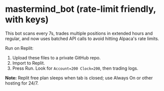 # mastermind_bot (rate-limit friendly, with keys)

This bot scans every 7s, trades multiple positions in extended hours and regular, 
and now uses batched API calls to avoid hitting Alpaca's rate limits.

Run on Replit:
1. Upload these files to a private GitHub repo.
2. Import to Replit.
3. Press Run. Look for `Account=200 Clock=200`, then trading logs.

**Note:** Replit free plan sleeps when tab is closed; use Always On or other hosting for 24/7.

